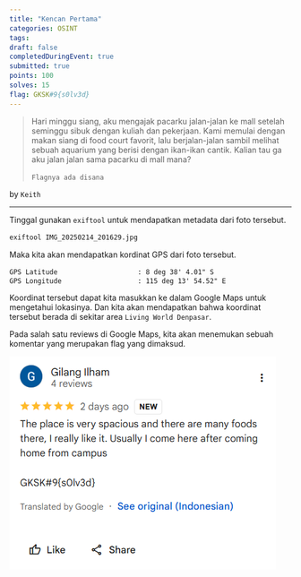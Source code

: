 ```yaml
---
title: "Kencan Pertama"
categories: OSINT
tags: 
draft: false
completedDuringEvent: true
submitted: true
points: 100
solves: 15
flag: GKSK#9{s0lv3d}
---
```

> Hari minggu siang, aku mengajak pacarku jalan-jalan ke mall setelah seminggu sibuk dengan kuliah dan pekerjaan. Kami memulai dengan makan siang di food court favorit, lalu berjalan-jalan sambil melihat sebuah aquarium yang berisi dengan ikan-ikan cantik. Kalian tau ga aku jalan jalan sama pacarku di mall mana?
>
> `Flagnya ada disana`

by `Keith`

---

Tinggal gunakan `exiftool` untuk mendapatkan metadata dari foto tersebut.

```bash
exiftool IMG_20250214_201629.jpg
```

Maka kita akan mendapatkan kordinat GPS dari foto tersebut.

```
GPS Latitude                    : 8 deg 38' 4.01" S
GPS Longitude                   : 115 deg 13' 54.52" E
```

Koordinat tersebut dapat kita masukkan ke dalam Google Maps untuk mengetahui lokasinya. Dan kita akan mendapatkan bahwa koordinat tersebut berada di sekitar area `Living World Denpasar`.

Pada salah satu reviews di Google Maps, kita akan menemukan sebuah komentar yang merupakan flag yang dimaksud.

![alt text](image.png)
